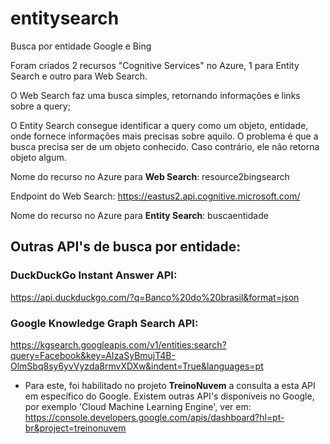 # entitysearch
Busca por entidade Google e Bing

Foram criados 2 recursos "Cognitive Services" no Azure, 1 para Entity Search e outro para Web Search.

O Web Search faz uma busca simples, retornando informações e links sobre a query;

O Entity Search consegue identificar a query como um objeto, entidade, onde fornece informações mais precisas sobre aquilo. O problema é que a busca precisa ser de um objeto conhecido. Caso contrário, ele não retorna objeto algum.


Nome do recurso no Azure para **Web Search**: resource2bingsearch

Endpoint do Web Search: https://eastus2.api.cognitive.microsoft.com/

Nome do recurso no Azure para **Entity Search**: buscaentidade




## Outras API's de busca por entidade:
### DuckDuckGo Instant Answer API:
https://api.duckduckgo.com/?q=Banco%20do%20brasil&format=json


### Google Knowledge Graph Search API:
https://kgsearch.googleapis.com/v1/entities:search?query=Facebook&key=AIzaSyBmujT4B-OlmSbq8sy6yvVyzda8rmvXDXw&indent=True&languages=pt

- Para este, foi habilitado no projeto **TreinoNuvem** a consulta a esta API em específico do Google.
Existem outras API's disponíveis no Google, por exemplo 'Cloud Machine Learning Engine', ver em:
https://console.developers.google.com/apis/dashboard?hl=pt-br&project=treinonuvem

